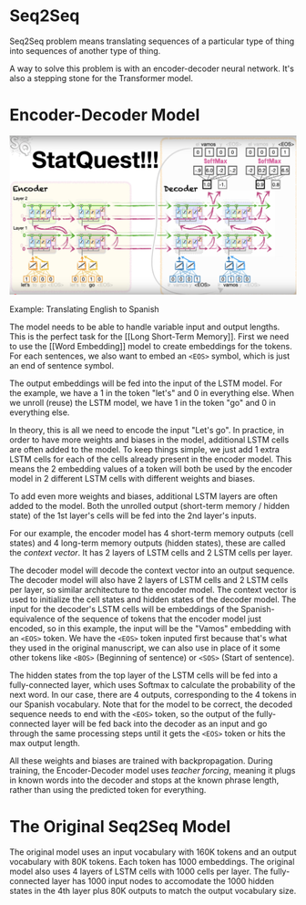# Seq2Seq

Seq2Seq problem means translating sequences of a particular type of thing into sequences of another type of thing. 

A way to solve this problem is with an encoder-decoder neural network. It's also a stepping stone for the Transformer model.

# Encoder-Decoder Model

![](./Assets/encoder-decoder-diagram-english-to-spanish.png)

Example: Translating English to Spanish

The model needs to be able to handle variable input and output lengths. This is the perfect task for the [[Long Short-Term Memory]]. First we need to use the [[Word Embedding]] model to create embeddings for the tokens. For each sentences, we also want to embed an `<EOS>` symbol, which is just an end of sentence symbol.

The output embeddings will be fed into the input of the LSTM model. For the example, we have a 1 in the token "let's" and 0 in everything else. When we unroll (reuse) the LSTM model, we have 1 in the token "go" and 0 in everything else.

In theory, this is all we need to encode the input "Let's go". In practice, in order to have more weights and biases in the model, additional LSTM cells are often added to the model. To keep things simple, we just add 1 extra LSTM cells for each of the cells already present in the encoder model. This means the 2 embedding values of a token will both be used by the encoder model in 2 different LSTM cells with different weights and biases.

To add even more weights and biases, additional LSTM layers are often added to the model. Both the unrolled output (short-term memory / hidden state) of the 1st layer's cells will be fed into the 2nd layer's inputs.

For our example, the encoder model has 4 short-term memory outputs (cell states) and 4 long-term memory outputs (hidden states), these are called the *context vector*. It has 2 layers of LSTM cells and 2 LSTM cells per layer.

The decoder model will decode the context vector into an output sequence. The decoder model will also have 2 layers of LSTM cells and 2 LSTM cells per layer, so similar architecture to the encoder model. The context vector is used to initialize the cell states and hidden states of the decoder model. The input for the decoder's LSTM cells will be embeddings of the Spanish-equivalence of the sequence of tokens that the encoder model just encoded, so in this example, the input will be the "Vamos" embedding with an `<EOS>` token. We have the `<EOS>` token inputed first because that's what they used in the original manuscript, we can also use in place of it some other tokens like `<BOS>` (Beginning of sentence) or `<SOS>` (Start of sentence).

The hidden states from the top layer of the LSTM cells will be fed into a fully-connected layer, which uses Softmax to calculate the probability of the next word. In our case, there are 4 outputs, corresponding to the 4 tokens in our Spanish vocabulary. Note that for the model to be correct, the decoded sequence needs to end with the `<EOS>` token, so the output of the fully-connected layer will be fed back into the decoder as an input and go through the same processing steps until it gets the `<EOS>` token or hits the max output length.

All these weights and biases are trained with backpropagation. During training, the Encoder-Decoder model uses *teacher forcing*, meaning it plugs in known words into the decoder and stops at the known phrase length, rather than using the predicted token for everything.

# The Original Seq2Seq Model

The original model uses an input vocabulary with 160K tokens and an output vocabulary with 80K tokens. Each token has 1000 embeddings. The original model also uses 4 layers of LSTM cells with 1000 cells per layer. The fully-connected layer has 1000 input nodes to accomodate the 1000 hidden states in the 4th layer plus 80K outputs to match the output vocabulary size.